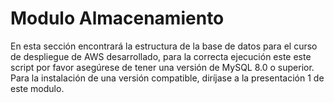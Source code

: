 # Modulo Almacenamiento

En esta sección encontrará la estructura de la base de datos para el curso de despliegue de AWS desarrollado, para la correcta ejecución este este script por favor asegúrese de tener una versión de MySQL 8.0 o superior. Para la instalación de una versión compatible, diríjase a la presentación 1 de este modulo.

